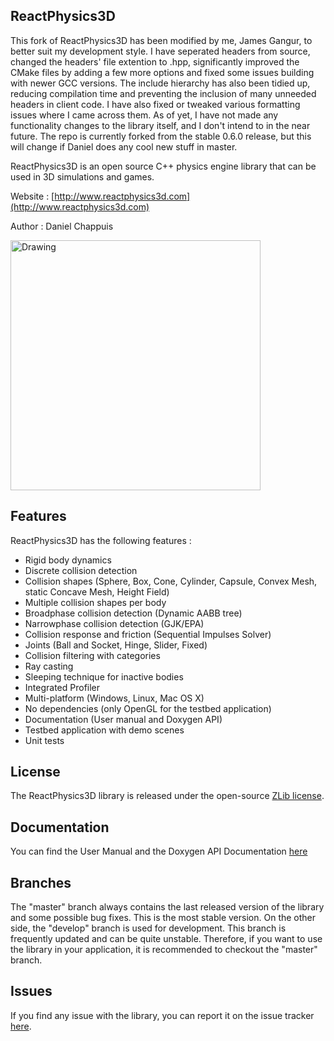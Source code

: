 ## ReactPhysics3D

This fork of ReactPhysics3D has been modified by me, James Gangur, to better suit my development style. I have seperated headers from source, changed the headers' file extention to .hpp, significantly improved the CMake files by adding a few more options and fixed some issues building with newer GCC versions. The include hierarchy has also been tidied up, reducing compilation time and preventing the inclusion of many unneeded headers in client code. I have also fixed or tweaked various formatting issues where I came across them. As of yet, I have not made any functionality changes to the library itself, and I don't intend to in the near future. The repo is currently forked from the stable 0.6.0 release, but this will change if Daniel does any cool new stuff in master.

ReactPhysics3D is an open source C++ physics engine library that can be used in 3D simulations and games.

Website : [http://www.reactphysics3d.com](http://www.reactphysics3d.com)

Author : Daniel Chappuis

<img src="https://raw.githubusercontent.com/DanielChappuis/reactphysics3d/master/documentation/UserManual/images/testbed.png" alt="Drawing" height="400" />

## Features

ReactPhysics3D has the following features :

- Rigid body dynamics
- Discrete collision detection
- Collision shapes (Sphere, Box, Cone, Cylinder, Capsule, Convex Mesh, static Concave Mesh, Height Field)
- Multiple collision shapes per body
- Broadphase collision detection (Dynamic AABB tree)
- Narrowphase collision detection (GJK/EPA)
- Collision response and friction (Sequential Impulses Solver)
- Joints (Ball and Socket, Hinge, Slider, Fixed)
- Collision filtering with categories
- Ray casting
- Sleeping technique for inactive bodies
- Integrated Profiler
- Multi-platform (Windows, Linux, Mac OS X)
- No dependencies (only OpenGL for the testbed application)
- Documentation (User manual and Doxygen API)
- Testbed application with demo scenes
- Unit tests

## License

The ReactPhysics3D library is released under the open-source [ZLib license](http://opensource.org/licenses/zlib).

## Documentation

You can find the User Manual and the Doxygen API Documentation [here](http://www.reactphysics3d.com/documentation.html)

## Branches

The "master" branch always contains the last released version of the library and some possible bug fixes. This is the most stable version. On the other side,
the "develop" branch is used for development. This branch is frequently updated and can be quite unstable. Therefore, if you want to use the library in
your application, it is recommended to checkout the "master" branch.

## Issues

If you find any issue with the library, you can report it on the issue tracker [here](https://github.com/DanielChappuis/reactphysics3d/issues).
